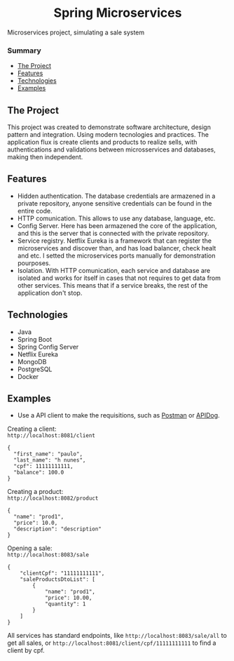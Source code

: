 <h1 align="center">Spring Microservices</h1>

Microservices project, simulating a sale system

### Summary
- [The Project](#the-project)
- [Features](#features)
- [Technologies](#technologies)
- [Examples](#examples)

## The Project

This project was created to demonstrate software architecture, design pattern and integration. Using modern tecnologies and practices.
The application flux is create clients and products to realize sells, with authentications and validations between microsservices and databases, making then independent.

## Features

* Hidden authentication. The database credentials are armazened in a private repository, anyone sensitive credentials can be found in the entire code.
* HTTP comunication. This allows to use any database, language, etc.
* Config Server. Here has been armazened the core of the application, and this is the server that is connected with the private repository.
* Service registry. Netflix Eureka is a framework that can register the microservices and discover than, and has load balancer, check healt and etc. I setted the microservices ports manually for demonstration pourposes.
* Isolation. With HTTP comunication, each service and database are isolated and works for itself in cases that not requires to get data from other services. This means that if a service breaks, the rest of the application don't stop.

## Technologies

* Java
* Spring Boot
* Spring Config Server
* Netflix Eureka
* MongoDB
* PostgreSQL
* Docker

## Examples

* Use a API client to make the requisitions, such as [Postman](https://www.postman.com) or [APIDog](https://apidog.com/?utm_source=google_search&utm_medium=g&utm_campaign=18544428894&utm_content=153517438552&utm_term=apidog&gad=1&gclid=CjwKCAjw-KipBhBtEiwAWjgwrDGW3LOJOzo7sHEut6kaW9wXcKOh_U_DZoSVMImBJoHvZkzunzeC2xoCvN4QAvD_BwE).

Creating a client:
<br>
`http://localhost:8081/client`
```
{
  "first_name": "paulo",
  "last_name": "h nunes",
  "cpf": 11111111111,
  "balance": 100.0
}
```

Creating a product:
<br>
`http://localhost:8082/product`
```
{
  "name": "prod1",
  "price": 10.0,
  "description": "description"
}
```

Opening a sale:
<br>
`http://localhost:8083/sale`
```
{
    "clientCpf": "11111111111",
    "saleProductsDtoList": [
        {
            "name": "prod1",
            "price": 10.00,
            "quantity": 1
        }
    ]
}
```

All services has standard endpoints, like `http://localhost:8083/sale/all` to get all sales, or `http://localhost:8081/client/cpf/11111111111` to find a client by cpf.
